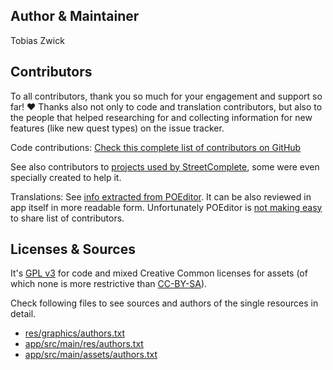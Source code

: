 ## Author & Maintainer

Tobias Zwick

## Contributors

To all contributors, thank you so much for your engagement and support so far! ❤
Thanks also not only to code and translation contributors, but also to the people that helped researching for and collecting information for new features (like new quest types) on the issue tracker. 

Code contributions: [Check this complete list of contributors on GitHub](https://github.com/streetcomplete/StreetComplete/graphs/contributors)

See also contributors to [projects used by StreetComplete](https://github.com/streetcomplete/StreetComplete/blob/master/CONTRIBUTING.md#streetcomplete-related-projects), some were even specially created to help it.

Translations: See [info extracted from POEditor](https://github.com/streetcomplete/StreetComplete/blob/master/app/src/main/res/raw/credits_translators.yml). It can be also reviewed in app itself in more readable form. Unfortunately POEditor is [not making easy](https://poeditor.uservoice.com/forums/171919-general/suggestions/31242085-public-url-to-view-project-contributors) to share list of contributors.

## Licenses & Sources

It's [GPL v3](https://www.gnu.org/licenses/gpl.html) for code and mixed Creative Common licenses for assets (of which none is more restrictive than [CC-BY-SA](https://creativecommons.org/licenses/by-sa/4.0/)).

Check following files to see sources and authors of the single resources in detail.

* [res/graphics/authors.txt](res/graphics/authors.txt)
* [app/src/main/res/authors.txt](app/src/main/res/authors.txt)
* [app/src/main/assets/authors.txt](app/src/main/assets/authors.txt)
